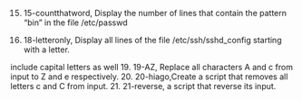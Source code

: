 15. 15-countthatword, Display the number of lines that contain the pattern “bin” in the file /etc/passwd


18. 18-letteronly, Display all lines of the file /etc/ssh/sshd_config starting with a letter.

include capital letters as well
19. 19-AZ, Replace all characters A and c from input to Z and e respectively.
20. 20-hiago,Create a script that removes all letters c and C from input.
21. 21-reverse, a script that reverse its input.
